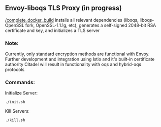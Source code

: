 ## Envoy-liboqs TLS Proxy (in progress)


[/complete_docker_build](https://github.com/wsu-cpts421-sp22/f5-quantum/tree/daniel_dev/envoy_tls/complete_docker_build) installs all relevant dependencies (liboqs, liboqs-OpenSSL fork, OpenSSL-1.1.1g, etc), generates a self-signed 2048-bit RSA certificate and key, and initializes a TLS server


### Note:
Currently, only standard encryption methods are functional with Envoy. Further development and integration using Istio and it's built-in certificate authority Citadel will result in functionality with oqs and hybrid-oqs protocols.


### Commands:

Initialize Server:

    ./init.sh

Kill Servers:

    ./kill.sh
